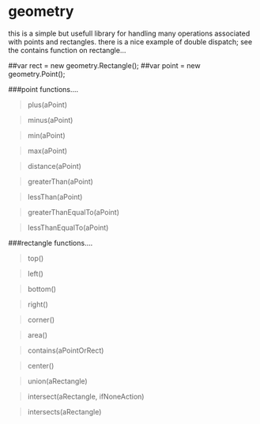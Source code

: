geometry
========

this is a simple but usefull library for handling many operations associated with points and rectangles.
there is a nice example of double dispatch; see the contains function on rectangle...

##var rect = new geometry.Rectangle();
##var point = new geometry.Point();

###point functions....

>plus(aPoint)

>minus(aPoint)

>min(aPoint)

>max(aPoint)

>distance(aPoint)

>greaterThan(aPoint)

>lessThan(aPoint)

>greaterThanEqualTo(aPoint)

>lessThanEqualTo(aPoint)


###rectangle functions....
>top()

>left()

>bottom()

>right()

>corner()

>area()

>contains(aPointOrRect)

>center()

>union(aRectangle)

>intersect(aRectangle, ifNoneAction)

>intersects(aRectangle)



